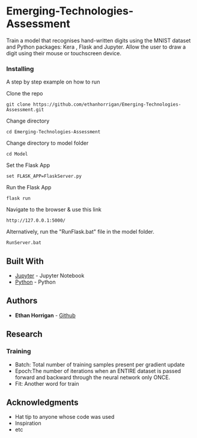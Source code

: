 # Emerging-Technologies-Assessment
Train a model that recognises hand-written digits using the MNIST dataset and Python packages: Kera , Flask and Jupyter. Allow the user to draw a digit using their mouse or touchscreen device.

### Installing

A step by step example on how to run

Clone the repo

```
git clone https://github.com/ethanhorrigan/Emerging-Technologies-Assessment.git
```

Change directory

```
cd Emerging-Technologies-Assessment
```

Change directory to model folder

```
cd Model
```

Set the Flask App

```
set FLASK_APP=FlaskServer.py
```

Run the Flask App

```
flask run
```

Navigate to the browser & use this link

```
http://127.0.0.1:5000/
```

Alternatively, run the "RunFlask.bat" file in the model folder.

```
RunServer.bat
```


## Built With

* [Jupyter](https://jupyter.org/) - Jupyter Notebook
* [Python](https://www.python.org/) - Python 

## Authors

* **Ethan Horrigan** - [Github](https://github.com/ethanhorrigan)


## Research

### Training
- Batch: Total number of training samples present per gradient update
- Epoch:The number of iterations when an ENTIRE dataset is passed forward and backward through the neural network only ONCE.
- Fit: Another word for train

## Acknowledgments

* Hat tip to anyone whose code was used
* Inspiration
* etc
